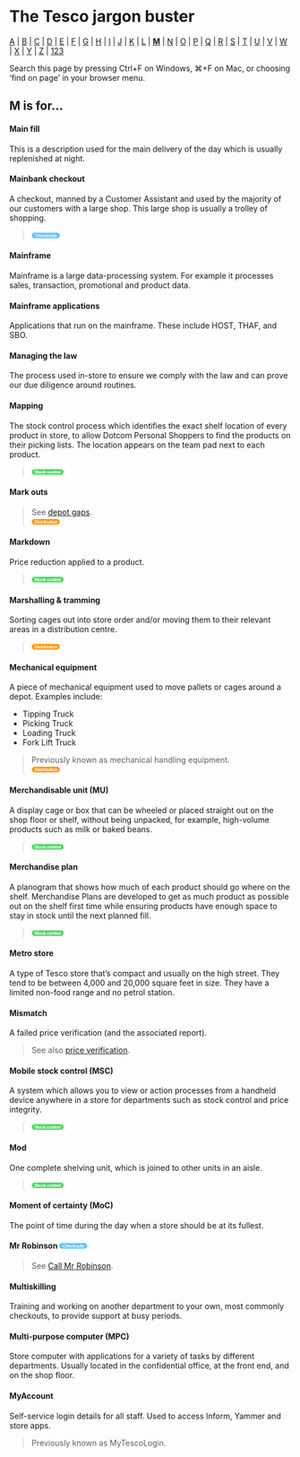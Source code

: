 # The Tesco jargon buster

[A](a.md) | [B](b.md) | [C](c.md) | [D](d.md) | [E](e.md) | [F](f.md) | [G](g.md) | [H](h.md) | [I](i.md) | [J](j.md) | [K](k.md) | [L](l.md) | [**M**](m.md) | [N](n.md) | [O](o.md) | [P](p.md) | [Q](q.md) | [R](r.md) | [S](s.md) | [T](t.md) | [U](u.md) | [V](v.md) | [W](w.md) | [X](x.md) | [Y](y.md) | [Z](z.md) | [123](123.md)

Search this page by pressing Ctrl+F on Windows, ⌘+F on Mac, or choosing ‘find on page’ in your browser menu.

## M is for…

#### Main fill
This is a description used for the main delivery of the day which is usually replenished at night.

#### Mainbank checkout
A checkout, manned by a Customer Assistant and used by the majority of our customers with a large shop. This large shop is usually a trolley of shopping.  
> ![Checkouts](assets/images/tag-checkouts.png)

#### Mainframe
Mainframe is a large data-processing system. For example it processes sales, transaction, promotional and product data.

#### Mainframe applications
Applications that run on the mainframe. These include HOST, THAF, and SBO.

#### Managing the law
The process used in-store to ensure we comply with the law and can prove our due diligence around routines.

#### Mapping
The stock control process which identifies the exact shelf location of every product in store, to allow Dotcom Personal Shoppers to find the products on their picking lists. The location appears on the team pad next to each product.  
> ![Stock control](assets/images/tag-stockcontrol.png)

#### Mark outs
> See [depot gaps](d.md#depot-gaps).  
> ![Distribution](assets/images/tag-distribution.png)

#### Markdown
Price reduction applied to a product.
> ![Stock control](assets/images/tag-stockcontrol.png)

#### Marshalling & tramming
Sorting cages out into store order and/or moving them to their relevant areas in a distribution centre.  
> ![Distribution](assets/images/tag-distribution.png)

#### Mechanical equipment
A piece of mechanical equipment used to move pallets or cages around a depot. Examples include:
- Tipping Truck
- Picking Truck
- Loading Truck
- Fork Lift Truck

> Previously known as mechanical handling equipment.  
> ![Distribution](assets/images/tag-distribution.png)

#### Merchandisable unit (MU)
A display cage or box that can be wheeled or placed straight out on the shop floor or shelf, without being unpacked, for example, high-volume products such as milk or baked beans.  
> ![Stock control](assets/images/tag-stockcontrol.png)

#### Merchandise plan
A planogram that shows how much of each product should go where on the shelf. Merchandise Plans are developed to get as much product as possible out on the shelf first time while ensuring products have enough space to stay in stock until the next planned fill.  
> ![Stock control](assets/images/tag-stockcontrol.png)

#### Metro store
A type of Tesco store that’s compact and usually on the high street. They tend to be between 4,000 and 20,000 square feet in size. They have a limited non-food range and no petrol station.

#### Mismatch
A failed price verification (and the associated report).
> See also [price verification](p.md#price-verification).

#### Mobile stock control (MSC)
A system which allows you to view or action processes from a handheld device anywhere in a store for departments such as stock control and price integrity.  
> ![Stock control](assets/images/tag-stockcontrol.png)

#### Mod
One complete shelving unit, which is joined to other units in an aisle.  
> ![Stock control](assets/images/tag-stockcontrol.png)

#### Moment of certainty (MoC)
The point of time during the day when a store should be at its fullest.

#### Mr Robinson ![Checkouts](assets/images/tag-checkouts.png)
> See [Call Mr Robinson](c.md#call-mr-robinson).

#### Multiskilling
Training and working on another department to your own, most commonly checkouts, to provide support at busy periods.

#### Multi-purpose computer (MPC)
Store computer with applications for a variety of tasks by different departments. Usually located in the confidential office, at the front end, and on the shop floor.

#### MyAccount
Self-service login details for all staff. Used to access Inform, Yammer and store apps.
> Previously known as MyTescoLogin.
